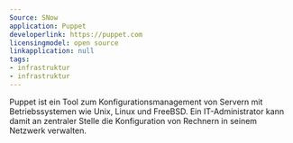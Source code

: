 ```yaml
---
Source: SNow
application: Puppet
developerlink: https://puppet.com
licensingmodel: open source
linkapplication: null
tags:
- infrastruktur
- infrastruktur
---
```

Puppet ist ein Tool zum Konfigurationsmanagement von Servern mit Betriebssystemen wie Unix, Linux und FreeBSD. Ein IT-Administrator kann damit an zentraler Stelle die Konfiguration von Rechnern in seinem Netzwerk verwalten.
